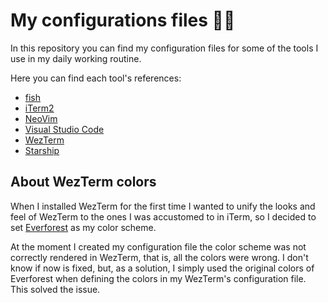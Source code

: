 <!-- markdownlint-disable MD013 -->

# My configurations files 🧑‍💻

In this repository you can find my configuration files for some of the tools I use in my daily working routine.

Here you can find each tool's references:

- [fish](https://fishshell.com/)
- [iTerm2](https://iterm2.com/)
- [NeoVim](https://neovim.io/)
- [Visual Studio Code](https://code.visualstudio.com/)
- [WezTerm](https://wezterm.org/index.html)
- [Starship](https://starship.rs/guide/)

## About WezTerm colors

When I installed WezTerm for the first time I wanted to unify the looks and feel of WezTerm to the ones I was
accustomed to in iTerm, so I decided to set [Everforest](https://github.com/sainnhe/everforest) as my color scheme.

At the moment I created my configuration file the color scheme was not correctly rendered in WezTerm, that is,
all the colors were wrong. I don't know if now is fixed, but, as a solution, I simply used the original colors of
Everforest when defining the colors in my WezTerm's configuration file. This solved the issue.
